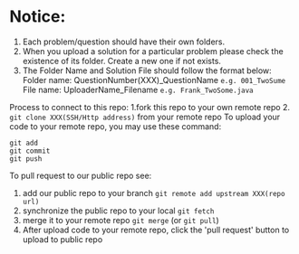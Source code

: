 # Notice:
1. Each problem/question should have their own folders.
2. When you upload a solution for a particular problem please check the existence of its folder. Create a new one if not exists.
3. The Folder Name and Solution File should follow the format below:
Folder name: QuestionNumber(XXX)_QuestionName   `e.g. 001_TwoSume`   
File name: UploaderName_Filename        `e.g. Frank_TwoSome.java`

Process to connect to this repo:
1.fork this repo to your own remote repo
2. `git clone XXX(SSH/Http address)` from your remote repo
To upload your code to your remote repo, you may use these command: 

`git add`  
`git commit`  
`git push`  

To pull request to our public repo see:
1. add our public repo to your branch `git remote add upstream XXX(repo url)`
2. synchronize the public repo to your local `git fetch`
3. merge it to your remote repo `git merge`  (or `git pull`)
4. After upload code to your remote repo, click the 'pull request' button to upload to public repo
